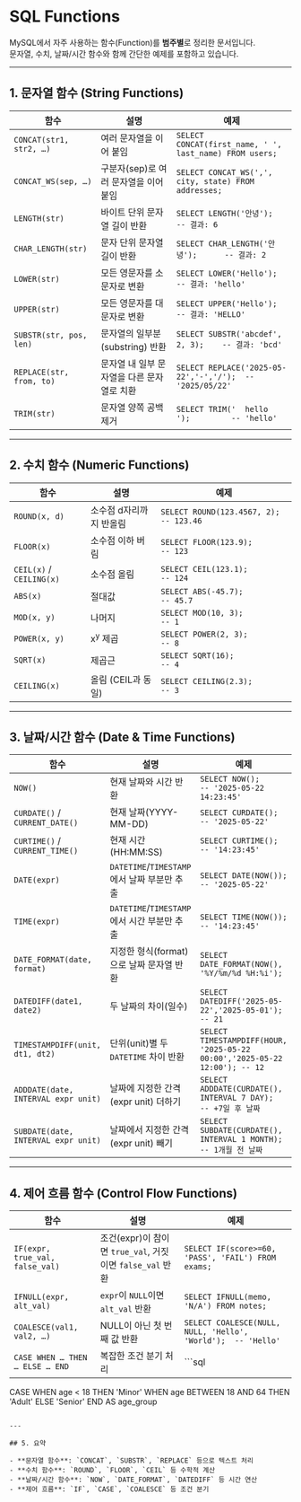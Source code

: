 # SQL Functions

MySQL에서 자주 사용하는 함수(Function)를 **범주별**로 정리한 문서입니다.  
문자열, 수치, 날짜/시간 함수와 함께 간단한 예제를 포함하고 있습니다.

---

## 1. 문자열 함수 (String Functions)

| 함수                    | 설명                                           | 예제                                                        |
|-------------------------|------------------------------------------------|-------------------------------------------------------------|
| `CONCAT(str1, str2, …)` | 여러 문자열을 이어 붙임                        | `SELECT CONCAT(first_name, ' ', last_name) FROM users;`     |
| `CONCAT_WS(sep, …)`     | 구분자(sep)로 여러 문자열을 이어 붙임          | `SELECT CONCAT_WS(',', city, state) FROM addresses;`        |
| `LENGTH(str)`           | 바이트 단위 문자열 길이 반환                   | `SELECT LENGTH('안녕');           -- 결과: 6`                 |
| `CHAR_LENGTH(str)`      | 문자 단위 문자열 길이 반환                     | `SELECT CHAR_LENGTH('안녕');      -- 결과: 2`                 |
| `LOWER(str)`            | 모든 영문자를 소문자로 변환                    | `SELECT LOWER('Hello');           -- 결과: 'hello'`          |
| `UPPER(str)`            | 모든 영문자를 대문자로 변환                    | `SELECT UPPER('Hello');           -- 결과: 'HELLO'`          |
| `SUBSTR(str, pos, len)` | 문자열의 일부분(substring) 반환                | `SELECT SUBSTR('abcdef', 2, 3);    -- 결과: 'bcd'`            |
| `REPLACE(str, from, to)`| 문자열 내 일부 문자열을 다른 문자열로 치환     | `SELECT REPLACE('2025-05-22','-','/');  -- '2025/05/22'`     |
| `TRIM(str)`             | 문자열 양쪽 공백 제거                           | `SELECT TRIM('  hello  ');         -- 'hello'`               |

---

## 2. 수치 함수 (Numeric Functions)

| 함수                       | 설명                                             | 예제                                                      |
|----------------------------|--------------------------------------------------|-----------------------------------------------------------|
| `ROUND(x, d)`              | 소수점 d자리까지 반올림                          | `SELECT ROUND(123.4567, 2);   -- 123.46`                   |
| `FLOOR(x)`                 | 소수점 이하 버림                                  | `SELECT FLOOR(123.9);         -- 123`                      |
| `CEIL(x)` / `CEILING(x)`   | 소수점 올림                                      | `SELECT CEIL(123.1);          -- 124`                      |
| `ABS(x)`                   | 절대값                                           | `SELECT ABS(-45.7);           -- 45.7`                     |
| `MOD(x, y)`                | 나머지                                           | `SELECT MOD(10, 3);           -- 1`                        |
| `POWER(x, y)`              | x<sup>y</sup> 제곱                               | `SELECT POWER(2, 3);          -- 8`                        |
| `SQRT(x)`                  | 제곱근                                           | `SELECT SQRT(16);             -- 4`                        |
| `CEILING(x)`               | 올림 (CEIL과 동일)                              | `SELECT CEILING(2.3);         -- 3`                        |

---

## 3. 날짜/시간 함수 (Date & Time Functions)

| 함수                                    | 설명                                                    | 예제                                                      |
|-----------------------------------------|---------------------------------------------------------|-----------------------------------------------------------|
| `NOW()`                                 | 현재 날짜와 시간 반환                                    | `SELECT NOW();        -- '2025-05-22 14:23:45'`            |
| `CURDATE()` / `CURRENT_DATE()`          | 현재 날짜(YYYY-MM-DD)                                    | `SELECT CURDATE();    -- '2025-05-22'`                     |
| `CURTIME()` / `CURRENT_TIME()`          | 현재 시간(HH:MM:SS)                                     | `SELECT CURTIME();    -- '14:23:45'`                       |
| `DATE(expr)`                            | `DATETIME`/`TIMESTAMP`에서 날짜 부분만 추출              | `SELECT DATE(NOW());  -- '2025-05-22'`                     |
| `TIME(expr)`                            | `DATETIME`/`TIMESTAMP`에서 시간 부분만 추출              | `SELECT TIME(NOW());  -- '14:23:45'`                       |
| `DATE_FORMAT(date, format)`             | 지정한 형식(format)으로 날짜 문자열 반환                 | `SELECT DATE_FORMAT(NOW(), '%Y/%m/%d %H:%i');`            |
| `DATEDIFF(date1, date2)`                | 두 날짜의 차이(일수)                                    | `SELECT DATEDIFF('2025-05-22','2025-05-01');  -- 21`      |
| `TIMESTAMPDIFF(unit, dt1, dt2)`         | 단위(unit)별 두 `DATETIME` 차이 반환                     | `SELECT TIMESTAMPDIFF(HOUR, '2025-05-22 00:00','2025-05-22 12:00'); -- 12` |
| `ADDDATE(date, INTERVAL expr unit)`     | 날짜에 지정한 간격(expr unit) 더하기                     | `SELECT ADDDATE(CURDATE(), INTERVAL 7 DAY);   -- +7일 후 날짜` |
| `SUBDATE(date, INTERVAL expr unit)`     | 날짜에서 지정한 간격(expr unit) 빼기                     | `SELECT SUBDATE(CURDATE(), INTERVAL 1 MONTH); -- 1개월 전 날짜` |

---

## 4. 제어 흐름 함수 (Control Flow Functions)

| 함수                       | 설명                                                      | 예제                                                      |
|----------------------------|-----------------------------------------------------------|-----------------------------------------------------------|
| `IF(expr, true_val, false_val)`    | 조건(expr)이 참이면 `true_val`, 거짓이면 `false_val` 반환 | `SELECT IF(score>=60, 'PASS', 'FAIL') FROM exams;`        |
| `IFNULL(expr, alt_val)`    | `expr`이 `NULL`이면 `alt_val` 반환                         | `SELECT IFNULL(memo, 'N/A') FROM notes;`                  |
| `COALESCE(val1, val2, …)`  | NULL이 아닌 첫 번째 값 반환                                | `SELECT COALESCE(NULL, NULL, 'Hello', 'World');  -- 'Hello'` |
| `CASE WHEN … THEN … ELSE … END` | 복잡한 조건 분기 처리                                     | ```sql
CASE
  WHEN age < 18 THEN 'Minor'
  WHEN age BETWEEN 18 AND 64 THEN 'Adult'
  ELSE 'Senior'
END AS age_group
``` |

---

## 5. 요약

- **문자열 함수**: `CONCAT`, `SUBSTR`, `REPLACE` 등으로 텍스트 처리  
- **수치 함수**: `ROUND`, `FLOOR`, `CEIL` 등 수학적 계산  
- **날짜/시간 함수**: `NOW`, `DATE_FORMAT`, `DATEDIFF` 등 시간 연산  
- **제어 흐름**: `IF`, `CASE`, `COALESCE` 등 조건 분기  

